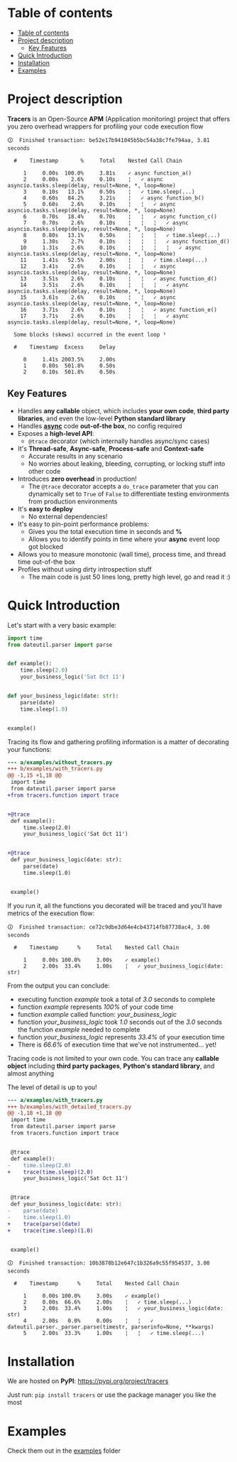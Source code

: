 # Table of contents

- [Table of contents](#table-of-contents)
- [Project description](#project-description)
  * [Key Features](#key-features)
- [Quick Introduction](#quick-introduction)
- [Installation](#installation)
- [Examples](#examples)

# Project description

**Tracers** is an Open-Source **APM** (Application monitoring) project
that offers you zero overhead wrappers for profiling your code execution flow

```
🛈  Finished transaction: be52e17b941045b5bc54a38c7fe794aa, 3.81 seconds

  #    Timestamp       %     Total    Nested Call Chain

     1     0.00s  100.0%     3.81s    ✓ async function_a()
     2     0.00s    2.6%     0.10s    ¦   ✓ async asyncio.tasks.sleep(delay, result=None, *, loop=None)
     3     0.10s   13.1%     0.50s    ¦   ✓ time.sleep(...)
     4     0.60s   84.2%     3.21s    ¦   ✓ async function_b()
     5     0.60s    2.6%     0.10s    ¦   ¦   ✓ async asyncio.tasks.sleep(delay, result=None, *, loop=None)
     6     0.70s   18.4%     0.70s    ¦   ¦   ✓ async function_c()
     7     0.70s    2.6%     0.10s    ¦   ¦   ¦   ✓ async asyncio.tasks.sleep(delay, result=None, *, loop=None)
     8     0.80s   13.1%     0.50s    ¦   ¦   ¦   ✓ time.sleep(...)
     9     1.30s    2.7%     0.10s    ¦   ¦   ¦   ✓ async function_d()
    10     1.31s    2.6%     0.10s    ¦   ¦   ¦   ¦   ✓ async asyncio.tasks.sleep(delay, result=None, *, loop=None)
    11     1.41s   52.5%     2.00s    ¦   ¦   ✓ time.sleep(...)
    12     3.41s    2.6%     0.10s    ¦   ¦   ✓ async asyncio.tasks.sleep(delay, result=None, *, loop=None)
    13     3.51s    2.6%     0.10s    ¦   ¦   ✓ async function_d()
    14     3.51s    2.6%     0.10s    ¦   ¦   ¦   ✓ async asyncio.tasks.sleep(delay, result=None, *, loop=None)
    15     3.61s    2.6%     0.10s    ¦   ¦   ✓ async asyncio.tasks.sleep(delay, result=None, *, loop=None)
    16     3.71s    2.6%     0.10s    ¦   ¦   ✓ async function_e()
    17     3.71s    2.6%     0.10s    ¦   ¦   ¦   ✓ async asyncio.tasks.sleep(delay, result=None, *, loop=None)

  Some blocks (skews) occurred in the event loop ¹

  #    Timestamp  Excess     Delay

     0     1.41s 2003.5%     2.00s
     1     0.80s  501.8%     0.50s
     2     0.10s  501.8%     0.50s
```

## Key Features

- Handles **any callable** object, which includes **your own code**,
  **third party libraries**, and even the low-level **Python standard library**
- Handles [**async**](https://docs.python.org/3/library/asyncio.html) code
  **out-of-the box**, no config required
- Exposes a **high-level API**:
  - `@trace` decorator (which internally handles async/sync cases)
- It's **Thread-safe**, **Async-safe**, **Process-safe** and **Context-safe**
  - Accurate results in any scenario
  - No worries about leaking, bleeding, corrupting, or locking stuff into other
    code
- Introduces **zero overhead** in production!
  - The `@trace` decorator accepts a `do_trace` parameter
    that you can dynamically set to `True` of `False` to differentiate
    testing environments from production environments
- It's **easy to deploy**
  - No external dependencies!
- It's easy to pin-point performance problems:
  - Gives you the total execution time in seconds and **%**
  - Allows you to identify points in time where your **async** event loop got blocked
- Allows you to measure monotonic (wall time), process time, and thread time out-of-the box
- Profiles without using dirty introspection stuff
  - The main code is just 50 lines long, pretty high level, go and read it :)

# Quick Introduction

Let's start with a very basic example:

```py
import time
from dateutil.parser import parse


def example():
    time.sleep(2.0)
    your_business_logic('Sat Oct 11')


def your_business_logic(date: str):
    parse(date)
    time.sleep(1.0)


example()
```

Tracing its flow and gathering profiling information is a matter of
decorating your functions:

```diff
--- a/examples/without_tracers.py
+++ b/examples/with_tracers.py
@@ -1,15 +1,18 @@
 import time
 from dateutil.parser import parse
+from tracers.function import trace


+@trace
 def example():
     time.sleep(2.0)
     your_business_logic('Sat Oct 11')


+@trace
 def your_business_logic(date: str):
     parse(date)
     time.sleep(1.0)


 example()
```

If you run it, all the functions you decorated will be traced
and you'll have metrics of the execution flow:

```
🛈  Finished transaction: ce72c9dbe3d64e4cb43714fb87738ac4, 3.00 seconds

  #    Timestamp      %     Total    Nested Call Chain

     1     0.00s 100.0%     3.00s    ✓ example()
     2     2.00s  33.4%     1.00s    ¦   ✓ your_business_logic(date: str)
```

From the output you can conclude:
- executing function *example* took a total of *3.0* seconds to complete
- function *example* represents *100%* of your code time
- function *example* called function: *your_business_logic*
- function *your_business_logic* took *1.0* seconds out of the *3.0* seconds
  the function *example* needed to complete
- function *your_business_logic* represents *33.4%* of your execution time
- There is *66.6%* of execution time
  that we've not instrumented... yet!

Tracing code is not limited to your own code.
You can trace any **callable object** including **third party packages**,
**Python's standard library**, and almost anything

The level of detail is up to you!


```diff
--- a/examples/with_tracers.py
+++ b/examples/with_detailed_tracers.py
@@ -1,18 +1,18 @@
 import time
 from dateutil.parser import parse
 from tracers.function import trace


 @trace
 def example():
-    time.sleep(2.0)
+    trace(time.sleep)(2.0)
     your_business_logic('Sat Oct 11')


 @trace
 def your_business_logic(date: str):
-    parse(date)
-    time.sleep(1.0)
+    trace(parse)(date)
+    trace(time.sleep)(1.0)


 example()
```

```
🛈  Finished transaction: 10b3878b12e647c1b326a9c55f954537, 3.00 seconds

  #    Timestamp      %     Total    Nested Call Chain

     1     0.00s 100.0%     3.00s    ✓ example()
     2     0.00s  66.6%     2.00s    ¦   ✓ time.sleep(...)
     3     2.00s  33.4%     1.00s    ¦   ✓ your_business_logic(date: str)
     4     2.00s   0.0%     0.00s    ¦   ¦   ✓ dateutil.parser._parser.parse(timestr, parserinfo=None, **kwargs)
     5     2.00s  33.3%     1.00s    ¦   ¦   ✓ time.sleep(...)
```

# Installation

We are hosted on **PyPI**: https://pypi.org/project/tracers

Just run: `pip install tracers`
or use the package manager you like the most

# Examples

Check them out in the
[examples](https://github.com/kamadorueda/tracers/tree/master/examples)
folder
